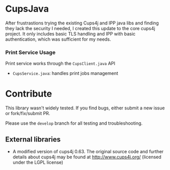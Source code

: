 # CupsJava
After frustrastions trying the existing Cups4j and IPP java libs and finding they lack the security I needed, I created this update to the core cups4j project. It only includes basic TLS handling and IPP with basic authentication, which was sufficient for my needs.  

### Print Service Usage

Print service works through the `CupsClient.java` API

* `CupsService.java`: handles print jobs management

# Contribute

This library wasn't widely tested. If you find bugs, either submit a new issue or fork/fix/submit PR.

Please use the `develop` branch for all testing and troubleshooting.

## External libraries

* A modified version of cups4j 0.63. The original source code and further details about cups4j may be found at http://www.cups4j.org/ (licensed under the LGPL license)
